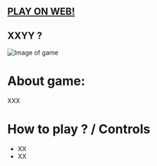 ## [PLAY ON WEB!](https://hadikcz.github.io/LudumDare45/build/)

## XXYY ?

![Image of game](https://raw.githubusercontent.com/hadikcz/LudumDare45/master/screens/screen.png)

# About game:
XXX

# How to play ? / Controls
- XX
- XX
